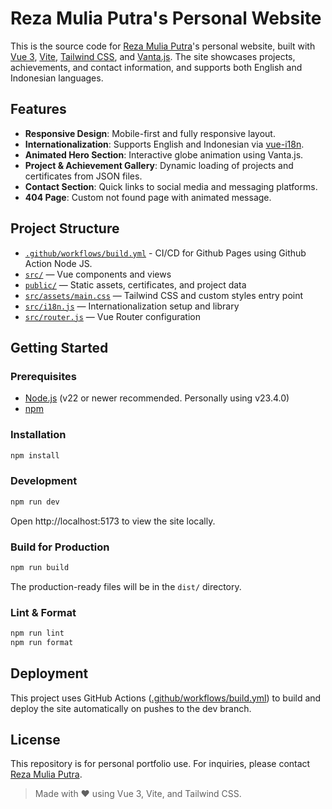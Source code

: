 # Reza Mulia Putra's Personal Website

This is the source code for [Reza Mulia Putra](https://realitaa.github.io)'s personal website, built with [Vue 3](https://vuejs.org/), [Vite](https://vitejs.dev/), [Tailwind CSS](https://tailwindcss.com/), and [Vanta.js](https://www.vantajs.com/). The site showcases projects, achievements, and contact information, and supports both English and Indonesian languages.

## Features

- **Responsive Design**: Mobile-first and fully responsive layout.
- **Internationalization**: Supports English and Indonesian via [vue-i18n](https://vue-i18n.intlify.dev/).
- **Animated Hero Section**: Interactive globe animation using Vanta.js.
- **Project & Achievement Gallery**: Dynamic loading of projects and certificates from JSON files.
- **Contact Section**: Quick links to social media and messaging platforms.
- **404 Page**: Custom not found page with animated message.

## Project Structure

- [`.github/workflows/build.yml`](.github/workflows/build.yml) - CI/CD for Github Pages using Github Action Node JS.
- [`src/`](src/) — Vue components and views
- [`public/`](public/) — Static assets, certificates, and project data
- [`src/assets/main.css`](src/assets/main.css) — Tailwind CSS and custom styles entry point
- [`src/i18n.js`](src/i18n.js) — Internationalization setup and library
- [`src/router.js`](src/router.js) — Vue Router configuration

## Getting Started

### Prerequisites

- [Node.js](https://nodejs.org/) (v22 or newer recommended. Personally using v23.4.0)
- [npm](https://www.npmjs.com/)

### Installation

```sh
npm install
```

### Development

```sh
npm run dev
```

Open http://localhost:5173 to view the site locally.

### Build for Production

```sh
npm run build
```

The production-ready files will be in the `dist/` directory.

### Lint & Format

```sh
npm run lint
npm run format
```

## Deployment

This project uses GitHub Actions ([.github/workflows/build.yml](.github/workflows/build.yml)) to build and deploy the site automatically on pushes to the dev branch.

## License

This repository is for personal portfolio use. For inquiries, please contact [Reza Mulia Putra](https://linkedin.com/in/Realitaa).

> Made with ❤️ using Vue 3, Vite, and Tailwind CSS.
